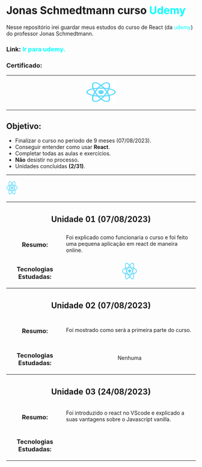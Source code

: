 # Jonas Schmedtmann curso <span style="color: cyan">Udemy</span>
Nesse repositório irei guardar meus estudos do curso de React (da <span style="color: cyan">udemy</span>) do professor Jonas Schmedtmann.

### Link: <a href="https://www.udemy.com/course/the-ultimate-react-course/" target="_blank" style="text-decoration: none; color: cyan;">Ir para udemy.</a>
### Certificado: 

<hr>

<div width = '100%' align='center'>
  <img alt="Gustavo-REACT" height="60" width="80" src="https://raw.githubusercontent.com/devicons/devicon/master/icons/react/react-original.svg">
</div>

<hr>

## Objetivo:
- Finalizar o curso no periodo de 9 meses (07/08/2023). 
- Conseguir entender como usar <strong>React</strong>. 
- Completar todas as aulas e exercícios. 
- <strong>Não</strong> desistir no processo. 
- Unidades concluidas <strong>(2/31)</strong>. 

<hr>
<table align='center'>
  <tr align='center'>
    <th colspan="2"><h2>Unidade 01 (07/08/2023)</h2>
     <tr>
       <td><h3 align='center'>Resumo:</h3>
       <td> Foi explicado como funcionaria o curso e foi feito uma pequena aplicação em react de maneira online.
     </tr>
     <tr>
       <td><h3 align='center'>Tecnologias Estudadas:</h3>
       <td align='center'> <img alt="Gustavo-REACT" height="50" width="40" src="https://raw.githubusercontent.com/devicons/devicon/master/icons/react/react-original.svg">
     </tr>
  </tr>
  
  <tr align='center'>
    <th colspan="2"><h2>Unidade 02 (07/08/2023)</h2>
     <tr>
       <td><h3 align='center'>Resumo:</h3>
       <td> Foi mostrado como será a primeira parte do curso.
     </tr>
     <tr>
       <td><h3 align='center'>Tecnologias Estudadas:</h3>
       <td align='center'> Nenhuma
     </tr>
  </tr>

  <tr align='center'>
    <th colspan="2"><h2>Unidade 03 (24/08/2023)</h2>
     <tr>
       <td><h3 align='center'>Resumo:</h3>
       <td> Foi introduzido o react no VScode e explicado a suas vantagens sobre o Javascript vanilla.
     </tr>
     <tr>
       <td><h3 align='center'>Tecnologias Estudadas:</h3>
     </tr> <img alt="Gustavo-REACT" height="40" width="30" src="https://raw.githubusercontent.com/devicons/devicon/master/icons/react/react-original.svg">
  </tr>

<!-- 
  <tr align='center'>
    <th colspan="2"><h2>Unidade</h2>
     <tr>
       <td><h3 align='center'>Resumo:</h3>
     </tr>
     <tr>
       <td><h3 align='center'>Tecnologias Estudadas:</h3>
     </tr>
  </tr> -->
